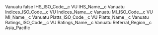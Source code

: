 <?xml version="1.0" encoding="UTF-8"?>
<CustomMetadata xmlns="http://soap.sforce.com/2006/04/metadata" xmlns:xsi="http://www.w3.org/2001/XMLSchema-instance" xmlns:xsd="http://www.w3.org/2001/XMLSchema">
    <label>Vanuatu</label>
    <protected>false</protected>
    <values>
        <field>IHS_ISO_Code__c</field>
        <value xsi:type="xsd:string">VU</value>
    </values>
    <values>
        <field>IHS_Name__c</field>
        <value xsi:type="xsd:string">Vanuatu</value>
    </values>
    <values>
        <field>Indices_ISO_Code__c</field>
        <value xsi:type="xsd:string">VU</value>
    </values>
    <values>
        <field>Indices_Name__c</field>
        <value xsi:type="xsd:string">Vanuatu</value>
    </values>
    <values>
        <field>MI_ISO_Code__c</field>
        <value xsi:type="xsd:string">VU</value>
    </values>
    <values>
        <field>MI_Name__c</field>
        <value xsi:type="xsd:string">Vanuatu</value>
    </values>
    <values>
        <field>Platts_ISO_Code__c</field>
        <value xsi:type="xsd:string">VU</value>
    </values>
    <values>
        <field>Platts_Name__c</field>
        <value xsi:type="xsd:string">Vanuatu</value>
    </values>
    <values>
        <field>Ratings_ISO_Code__c</field>
        <value xsi:type="xsd:string">VU</value>
    </values>
    <values>
        <field>Ratings_Name__c</field>
        <value xsi:type="xsd:string">Vanuatu</value>
    </values>
    <values>
        <field>Referral_Region__c</field>
        <value xsi:type="xsd:string">Asia_Pacific</value>
    </values>
</CustomMetadata>
